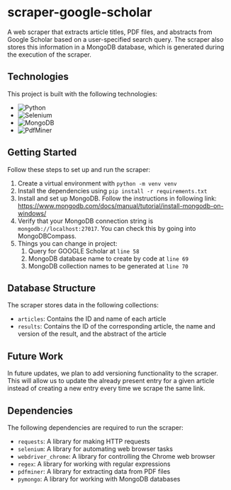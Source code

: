 # scraper-google-scholar

A web scraper that extracts article titles, PDF files, and abstracts from Google Scholar based on a user-specified search query. The scraper also stores this information in a MongoDB database, which is generated during the execution of the scraper.

## Technologies

This project is built with the following technologies:

- ![Python](https://img.shields.io/badge/-Python-yellow?style=flat&logo=python)
- ![Selenium](https://img.shields.io/badge/-Selenium-brightgreen?style=flat&logo=selenium)
- ![MongoDB](https://img.shields.io/badge/-MongoDB-blue?style=flat&logo=mongodb)
- ![PdfMiner](https://img.shields.io/badge/-PdfMiner-orange?style=flat&logo=pdfminer)

## Getting Started

Follow these steps to set up and run the scraper:

1. Create a virtual environment with `python -m venv venv` 
2. Install the dependencies using `pip install -r requirements.txt`
3. Install and set up MongoDB. Follow the instructions in following link: https://www.mongodb.com/docs/manual/tutorial/install-mongodb-on-windows/
4. Verify that your MongoDB connection string is `mongodb://localhost:27017`. You can check this by going into MongoDBCompass.
5. Things you can change in project: 
    1. Query for GOOGLE Scholar at `line 58`
    2. MongoDB database name to create by code at `line 69`
    3. MongoDB collection names to be generated at `line 70`

## Database Structure

The scraper stores data in the following collections:

- `articles`: Contains the ID and name of each article
- `results`: Contains the ID of the corresponding article, the name and version of the result, and the abstract of the article

## Future Work

In future updates, we plan to add versioning functionality to the scraper. This will allow us to update the already present entry for a given article instead of creating a new entry every time we scrape the same link.

## Dependencies

The following dependencies are required to run the scraper:

- `requests`: A library for making HTTP requests
- `selenium`: A library for automating web browser tasks
- `webdriver_chrome`: A library for controlling the Chrome web browser
- `regex`: A library for working with regular expressions
- `pdfminer`: A library for extracting data from PDF files
- `pymongo`: A library for working with MongoDB databases

